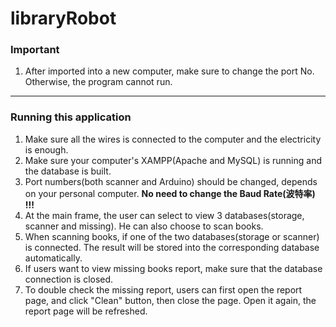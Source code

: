 # libraryRobot

### Important

1. After imported into a new computer, make sure to change the port No. Otherwise, the program cannot run.

---

### Running this application

1. Make sure all the wires is connected to the computer and the electricity is enough.
2. Make sure your computer's XAMPP(Apache and MySQL) is running and the database is built.
3. Port numbers(both scanner and Arduino) should be changed, depends on your personal computer.   **No need to change the Baud Rate(波特率) !!!** 
4. At the main frame, the user can select to view 3 databases(storage, scanner and missing). He can also choose to scan books.
5. When scanning books, if one of the two databases(storage or scanner) is connected. The result will be stored into the corresponding database automatically.
6. If users want to view missing books report, make sure that the database connection is closed.
7. To double check the missing report, users can first open the report page, and click "Clean" button, then close the page. Open it again, the report page will be refreshed.